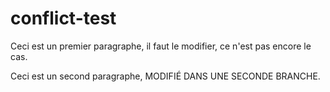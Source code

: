 # conflict-test

Ceci est un premier paragraphe, il faut le modifier, ce n'est pas encore le cas.

Ceci est un second paragraphe, MODIFIÉ DANS UNE SECONDE BRANCHE.
